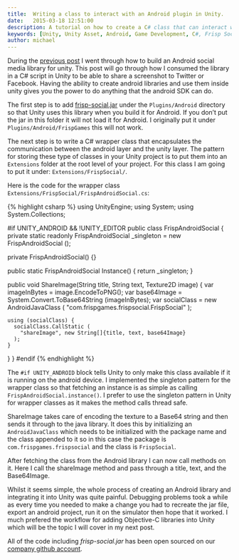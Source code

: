 ```yaml
---
title:  Writing a class to interact with an Android plugin in Unity.
date:   2015-03-18 12:51:00
description: A tutorial on how to create a C# class that can interact with an Android class for interfacing with the native android social media sharing libraries.
keywords: [Unity, Unity Asset, Android, Game Development, C#, Frisp Social, Frisp Social Unity Asset]
author: michael
---
```


During the <a target="_blank" href="http://www.kiwiprogrammer.com/building-a-social-media-sharing-android-plugin-for-unity">previous post</a> I went through how to build an Android social media library for unity. This post will go through how I consumed the library in a C# script in Unity to be able to share a screenshot to Twitter or Facebook. Having the ability to create android libraries and use them inside unity gives you the power to do anything that the android SDK can do.

The first step is to add <a target="_blank" href="https://github.com/frispgames/frisp-social-unity-asset/tree/master/Assets/Plugins/Android">frisp-social.jar</a> under the ```Plugins/Android``` directory so that Unity uses this library when you build it for Android. If you don’t put the jar in this folder it will not load it for Android. I originally put it under ```Plugins/Android/FrispGames``` this will not work.

The next step is to write a C# wrapper class that encapsulates the communication between the android layer and the unity layer. The pattern for storing these type of classes in your Unity project is to put them into an ```Extensions``` folder at the root level of your project. For this class I am going to put it under: ```Extensions/FrispSocial/```.

Here is the code for the wrapper class ```Extensions/FrispSocial/FrispAndroidSocial.cs```:

{% highlight csharp %}
using UnityEngine;
using System;
using System.Collections;

#if UNITY_ANDROID && !UNITY_EDITOR
public class FrispAndroidSocial {
  private static readonly FrispAndroidSocial _singleton = 
    new FrispAndroidSocial ();

  private FrispAndroidSocial() {}

  public static FrispAndroidSocial Instance() {
    return _singleton;
  }

  public void ShareImage(String title, String text, Texture2D image) {
    var imageInBytes = image.EncodeToPNG();
    var base64Image = System.Convert.ToBase64String (imageInBytes);
    var socialClass = new AndroidJavaClass (
      "com.frispgames.frispsocial.FrispSocial"
    );

    using (socialClass) {
      socialClass.CallStatic (
        "shareImage", new String[]{title, text, base64Image}
      );
    }
  }
}
#endif
{% endhighlight %}

The ```#if UNITY_ANDROID``` block tells Unity to only make this class available if it is running on the android device. I implemented the singleton pattern for the wrapper class so that fetching an instance is as simple as calling ```FrispAndroidSocial.instance()```. I prefer to use the singleton pattern in Unity for wrapper classes as it makes the method calls thread safe.

ShareImage takes care of encoding the texture to a Base64 string and then sends it through to the java library. It does this by initializing an ```AndroidJavaClass``` which needs to be initialized with the package name and the class appended to it so in this case the package is ```com.frispgames.frispsocial``` and the class is ```FrispSocial```.

After fetching the class from the Android library I can now call methods on it. Here I call the shareImage method and pass through a title, text, and the Base64Image.

Whilst it seems simple, the whole process of creating an Android library and integrating it into Unity was quite painful. Debugging problems took a while as every time you needed to make a change you had to recreate the jar file, export an android project, run it on the simulator then hope that it worked. I much prefered the workflow for adding Objective-C libraries into Unity which will be the topic I will cover in my next post.

All of the code including _frisp-social.jar_ has been open sourced on our <a target="_blank" href="https://github.com/frispgames/frisp-social-unity-asset">company github account</a>.
